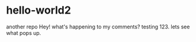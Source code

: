 # hello-world2
another repo
Hey! what's happening to my comments?
testing 123. lets see what pops up.
